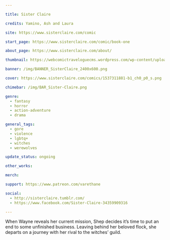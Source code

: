 ```yaml
---

title: Sister Claire

credits: Yamino, Ash and Laura

site: https://www.sisterclaire.com/comic

start_page: https://www.sisterclaire.com/comic/book-one

about_page: https://www.sisterclaire.com/about/

thumbnail: https://webcomictraveloguecms.wordpress.com/wp-content/uploads/2024/02/hubbox_sisterclaire.png

banner: /img/BANNER_SisterClaire_2400x600.png

cover: https://www.sisterclaire.com/comics/1537311881-b1_ch0_p0_s.png

chimebar: /img/BAR_Sister-Claire.png

genre: 
  - fantasy
  - horror
  - action-adventure
  - drama

general_tags: 
  - gore
  - violence
  - lgbtq+
  - witches
  - werewolves

update_status: ongoing

other_works:

merch: 

support: https://www.patreon.com/varethane

social: 
  - http://sisterclaire.tumblr.com/
  - https://www.facebook.com/Sister-Claire-34359909316

---
```


When Wayne reveals her current mission, Shep decides it’s time to put an end to some unfinished business. Leaving behind her beloved flock, she departs on a journey with her rival to the witches’ guild.